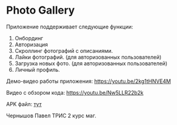 # Photo Gallery
Приложение поддерживает следующие функции:
1. Онбординг
1. Авторизация
1. Скроллинг фотографий с описаниями.
1. Лайки фотографий. (для авторизованных пользователей)
1. Загрузка новых фото. (для авторизованных пользователей)
1. Личный профиль.

Демо-видео работы приложения:
https://youtu.be/2kg1tHNVE4M

Видео с обзором кода:
https://youtu.be/Nw5LLR22b2k

APK файл: [тут](app/build/outputs/apk/debug/app-debug.apk)

Чернышов Павел ТРИС 2 курс маг.